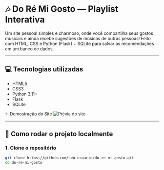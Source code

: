 # 🎶 Do Ré Mi Gosto — Playlist Interativa

Um site pessoal simples e charmoso, onde você compartilha seus gostos musicais e ainda recebe sugestões de músicas de outras pessoas! Feito com HTML, CSS e Python (Flask) + SQLite para salvar as recomendações em um banco de dados.

---

## 💻 Tecnologias utilizadas

- HTML5
- CSS3
- Python 3.11+
- Flask
- SQLite
  
✨ Demostração do Site
![Prévia do site](./img/)


---

## 🚀 Como rodar o projeto localmente
### 1. Clone o repositório

```bash
git clone https://github.com/seu-usuario/do-re-mi-gosto.git
cd do-re-mi-gosto
